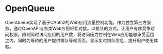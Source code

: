 # OpenQueue
OpenQueue实现了基于OAuth2的Web应用流量控制功能。作为独立第三方服务，通过OpenAPI与各类Web应用轻松对接。以排队的方式，让用户有序竞争访问权限，限制同时访问应用的用户数，将访问压力控制在Web应用能够承受范围之内。同时为等待的用户提供排队等候页面，显示实时排队信息，提升用户使用体验。
